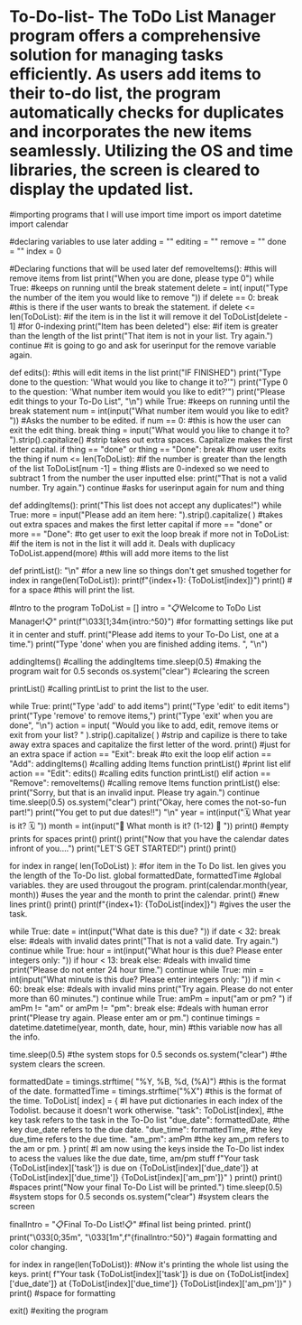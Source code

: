 # To-Do-list- The ToDo List Manager program offers a comprehensive solution for managing tasks efficiently. As users add items to their to-do list, the program automatically checks for duplicates and incorporates the new items seamlessly. Utilizing the OS and time libraries, the screen is cleared to display the updated list. 
 #importing programs that I will use
import time
import os
import datetime
import calendar

#declaring variables to use later
adding = ""
editing = ""
remove = ""
done = ""
index = 0


#Declaring  functions that will be used later
def removeItems():  #this will remove items from list
  print("When you are done, please type 0")
  while True:  #keeps on running until the break statement
    delete = int(
        input("Type the number of the item you would like to remove "))
    if delete == 0:
      break  #this is there if the user wants to break the statement.
    if delete <= len(ToDoList):  #if the item is in the list it will remove it
      del ToDoList[delete - 1]  #for 0-indexing
      print("Item has been deleted")
    else:  #if item is greater than the length of the list
      print("That item is not in your list. Try again.")
      continue  #it is going to go and ask for userinput for the remove variable again.


def edits():  #this will edit items in the list
  print("IF FINISHED")
  print("Type done to the question: 'What would you like to change it to?'")
  print("Type 0 to the question: 'What number item would you like to edit?'")
  print("Please edit things to your To-Do List", "\n")
  while True:  #keeps on running until the break statement
    num = int(input("What number item would you like to edit? "))  #Asks the number to be edited.
    if num == 0:  #this is how the user can exit the edit thing.
      break
    thing = input("What would you like to change it to? ").strip().capitalize()  #strip takes out extra spaces. Capitalize makes the first letter capital.
    if thing == "done" or thing == "Done":
      break  #how user exits the thing
    if num <= len(ToDoList):  #if the number is greater than the length of the list
      ToDoList[num -1] = thing  #lists are 0-indexed so we need to subtract 1 from the number the user inputted
    else:
      print("That is not a valid number. Try again.")
      continue  #asks for userinput again for num and thing


def addingItems():
  print("This list does not accept any duplicates!")
  while True:
    more = input("Please add an item here: ").strip().capitalize(
    )  #takes out extra spaces and makes the first letter capital
    if more == "done" or more == "Done":  #to get user to exit the loop
      break
    if more not in ToDoList:  #if the item is not in the list it will add it. Deals with duplicacy
      ToDoList.append(more)  #this will add more items to the list


def printList():
  "\n"  #for a new line so things don't get smushed together
  for index in range(len(ToDoList)):
    print(f"{index+1}: {ToDoList[index]}")
    print()  # for a space #this will print the list.


#Intro to the program
ToDoList = []
intro = "📋Welcome to ToDo List Manager!📋"
print(f"\033[1;34m{intro:^50}")  #for formatting settings like put it in center and stuff.
print("Please add items to your To-Do List, one at a time.")
print("Type 'done' when you are finished adding items. ", "\n")


addingItems()  #calling the addingItems
time.sleep(0.5)  #making the program wait for 0.5 seconds
os.system("clear")  #clearing the screen

printList()  #calling printList to print the list to the user.

while True:
  print("Type 'add' to add items")
  print("Type 'edit' to edit items")
  print("Type 'remove' to remove items,")
  print("Type 'exit' when you are done", "\n")
  action = input(
      "Would you like to add, edit, remove items or exit from your list? "
  ).strip().capitalize(
  )  #strip and capilize is there to take away extra spaces and capitalize the first letter of the word.
  print()  #just for an extra space
  if action == "Exit":
    break  #to exit the loop
  elif action == "Add":
    addingItems()  #calling adding Items function
    printList()  #print list
  elif action == "Edit":
    edits()  #calling edits function
    printList()
  elif action == "Remove":
    removeItems()  #calling remove Items function
    printList()
  else:
    print("Sorry, but that is an invalid input. Please try again.")
    continue
time.sleep(0.5)
os.system("clear")
print("Okay, here comes the not-so-fun part!")
print("You get to put due dates!!")
"\n"
year = int(input("🗓️ What year is it? 🗓️ "))
month = int(input("📆 What month is it? (1-12) 📆 "))
print()  #empty prints for spaces
print()
print()
print("Now that you have the calendar dates infront of you....")
print("LET'S GET STARTED!")
print()
print()

for index in range(
    len(ToDoList)
):  #for item in the To Do list. len gives you the length of the To-Do list.
  global formattedDate, formattedTime  #global variables. they are used througout the program.
  print(calendar.month(year, month))  #uses the year and the month to print the calendar.
  print()  #new lines
  print()
  print()
  print(f"{index+1}: {ToDoList[index]}")  #gives the user the task.

  while True:
    date = int(input("What date is this due? "))
    if date < 32:
      break
    else:  #deals with invalid dates
      print("That is not a valid date. Try again.")
      continue
  while True:
    hour = int(input("What hour is this due? Please enter integers only: "))
    if hour < 13:
      break
    else:  #deals with invalid time
      print("Please do not enter 24 hour time.")
      continue
  while True:
    min = int(input("What minute is this due? Please enter integers only: "))
    if min < 60:
      break
    else:  #deals with invalid mins
      print("Try again. Please do not enter more than 60 minutes.")
      continue
  while True:
    amPm = input("am or pm? ")
    if amPm != "am" or amPm != "pm":
      break
    else:  #deals with human error
      print("Please try again. Please enter am or pm.")
      continue
  timings = datetime.datetime(year, month, date, hour,
                              min)  #this variable now has all the info.

  time.sleep(0.5)  #the system stops for 0.5 seconds
  os.system("clear")  #the system clears the screen.

  formattedDate = timings.strftime(
      "%Y, %B, %d, (%A)")  #this is the format of the date.
  formattedTime = timings.strftime("%X")  #this is the format of the time.
  ToDoList[
      index] = {  #I have put dictionaries in each index of the Todolist. because it doesn't work otherwise. 
          "task":
          ToDoList[index],  #the key task refers to the task in the To-Do list
          "due_date":
          formattedDate,  #the key due_date refers to the due date. 
          "due_time":
          formattedTime,  #the key due_time refers to the due time. 
          "am_pm": amPm  #the key am_pm refers to the am or pm. 
      }
  print(  #I am now using the keys inside the To-Do list index to acess the values like the due date, time, am/pm stuff
      f"Your task {ToDoList[index]['task']} is due on {ToDoList[index]['due_date']} at {ToDoList[index]['due_time']} {ToDoList[index]['am_pm']}"
  )
  print()
  print()  #spaces
print("Now your final To-Do List will be printed.")
time.sleep(0.5)  #system stops for 0.5 seconds
os.system("clear")  #system clears the screen

finalIntro = "📋Final To-Do List!📋"  #final list being printed.
print()
print("\033[0;35m", "\033[1m",f"{finalIntro:^50}")  #again formatting and color changing.

for index in range(len(ToDoList)):  #Now it's printing the whole list using the keys.
  print(
      f"Your task {ToDoList[index]['task']} is due on {ToDoList[index]['due_date']} at {ToDoList[index]['due_time']} {ToDoList[index]['am_pm']}"
  )
  print()  #space for formatting

exit()  #exiting the program
